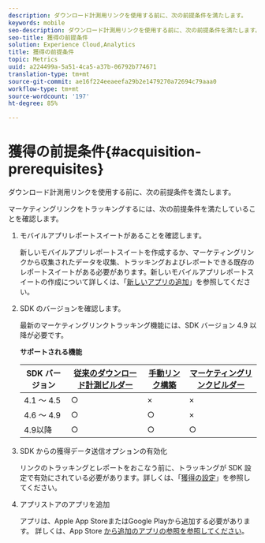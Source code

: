 ```yaml
---
description: ダウンロード計測用リンクを使用する前に、次の前提条件を満たします。
keywords: mobile
seo-description: ダウンロード計測用リンクを使用する前に、次の前提条件を満たします。
seo-title: 獲得の前提条件
solution: Experience Cloud,Analytics
title: 獲得の前提条件
topic: Metrics
uuid: a224499a-5a51-4ca5-a37b-06792b774671
translation-type: tm+mt
source-git-commit: ae16f224eeaeefa29b2e1479270a72694c79aaa0
workflow-type: tm+mt
source-wordcount: '197'
ht-degree: 85%

---
```



# 獲得の前提条件{#acquisition-prerequisites}

ダウンロード計測用リンクを使用する前に、次の前提条件を満たします。

マーケティングリンクをトラッキングするには、次の前提条件を満たしていることを確認します。

1. モバイルアプリレポートスイートがあることを確認します。

   新しいモバイルアプリレポートスイートを作成するか、マーケティングリンクから収集されたデータを収集、トラッキングおよびレポートできる既存のレポートスイートがある必要があります。新しいモバイルアプリレポートスイートの作成について詳しくは、「[新しいアプリの追加](/help/using/manage-apps/t-new-app.md)」を参照してください。

1. SDK のバージョンを確認します。

   最新のマーケティングリンクトラッキング機能には、SDK バージョン 4.9 以降が必要です。

   **サポートされる機能**

   | SDK バージョン | [従来のダウンロード計測ビルダー](/help/using/acquisition-main/c-marketing-links-builder/t-create-edit-adobe-links/c-use-legacy-acquisition-links/c-use-legacy-acquisition-links.md) | [手動リンク構築](/help/using/acquisition-main/c-marketing-links-builder/acquisition-link-manual.md) | [マーケティングリンクビルダー](/help/using/acquisition-main/c-marketing-links-builder/c-marketing-links-builder.md) |
   |--- |--- |--- |--- |
   | 4.1 ～ 4.5 | ○ | × | × |
   | 4.6 ～ 4.9 | ○ | ○ | × |
   | 4.9以降 | ○ | ○ | ○ |

1. SDK からの獲得データ送信オプションの有効化

   リンクのトラッキングとレポートをおこなう前に、トラッキングが SDK 設定で有効にされている必要があります。詳しくは、「[獲得の設定](/help/using/acquisition-main/t-enable-acquisition.md)」を参照してください。

1. アプリストアのアプリを追加

   アプリは、Apple App StoreまたはGoogle Playから追加する必要があります。 詳しくは、App Store [から追加のアプリの参照を参照してください](/help/using/manage-apps/c-app-store/t-app-store-app.md)。
